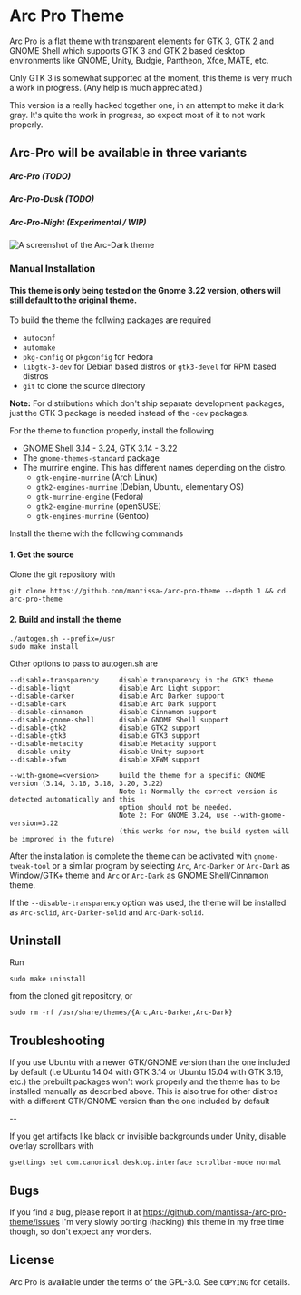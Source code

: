 # Arc Pro Theme

Arc Pro is a flat theme with transparent elements for GTK 3, GTK 2 and GNOME Shell which supports GTK 3 and GTK 2 based desktop environments like GNOME, Unity, Budgie, Pantheon, Xfce, MATE, etc.

Only GTK 3 is somewhat supported at the moment, this theme is very much a work in progress. (Any help is much appreciated.)

This version is a really hacked together one, in an attempt to make it dark gray.
It's quite the work in progress, so expect most of it to not work properly.

## Arc-Pro will be available in three variants 

##### Arc-Pro (TODO)

##### Arc-Pro-Dusk (TODO)

##### Arc-Pro-Night (Experimental / WIP)

![A screenshot of the Arc-Dark theme](https://i.imgur.com/Pf6opUO.png)

### Manual Installation

#### This theme is only being tested on the Gnome 3.22 version, others will still default to the original theme.

To build the theme the follwing packages are required 
* `autoconf`
* `automake`
* `pkg-config` or `pkgconfig` for Fedora
* `libgtk-3-dev` for Debian based distros or `gtk3-devel` for RPM based distros
* `git` to clone the source directory

**Note:** For distributions which don't ship separate development packages, just the GTK 3 package is needed instead of the `-dev` packages.

For the theme to function properly, install the following
* GNOME Shell 3.14 - 3.24, GTK 3.14 - 3.22
* The `gnome-themes-standard` package
* The murrine engine. This has different names depending on the distro.
  * `gtk-engine-murrine` (Arch Linux)
  * `gtk2-engines-murrine` (Debian, Ubuntu, elementary OS)
  * `gtk-murrine-engine` (Fedora)
  * `gtk2-engine-murrine` (openSUSE)
  * `gtk-engines-murrine` (Gentoo)

Install the theme with the following commands

#### 1. Get the source

Clone the git repository with

    git clone https://github.com/mantissa-/arc-pro-theme --depth 1 && cd arc-pro-theme

#### 2. Build and install the theme

    ./autogen.sh --prefix=/usr
    sudo make install

Other options to pass to autogen.sh are

    --disable-transparency     disable transparency in the GTK3 theme
    --disable-light            disable Arc Light support
    --disable-darker           disable Arc Darker support
    --disable-dark             disable Arc Dark support
    --disable-cinnamon         disable Cinnamon support
    --disable-gnome-shell      disable GNOME Shell support
    --disable-gtk2             disable GTK2 support
    --disable-gtk3             disable GTK3 support
    --disable-metacity         disable Metacity support
    --disable-unity            disable Unity support
    --disable-xfwm             disable XFWM support

    --with-gnome=<version>     build the theme for a specific GNOME version (3.14, 3.16, 3.18, 3.20, 3.22)
                               Note 1: Normally the correct version is detected automatically and this
                               option should not be needed.
                               Note 2: For GNOME 3.24, use --with-gnome-version=3.22
                               (this works for now, the build system will be improved in the future)

After the installation is complete the theme can be activated with `gnome-tweak-tool` or a similar program by selecting `Arc`, `Arc-Darker` or `Arc-Dark` as Window/GTK+ theme and `Arc` or `Arc-Dark` as GNOME Shell/Cinnamon theme.

If the `--disable-transparency` option was used, the theme will be installed as `Arc-solid`, `Arc-Darker-solid` and `Arc-Dark-solid`.

## Uninstall

Run

    sudo make uninstall

from the cloned git repository, or

    sudo rm -rf /usr/share/themes/{Arc,Arc-Darker,Arc-Dark}


## Troubleshooting

If you use Ubuntu with a newer GTK/GNOME version than the one included by default (i.e Ubuntu 14.04 with GTK 3.14 or Ubuntu 15.04 with GTK 3.16, etc.) the prebuilt packages won't work properly and the theme has to be installed manually as described above.
This is also true for other distros with a different GTK/GNOME version than the one included by default

--

If you get artifacts like black or invisible backgrounds under Unity, disable overlay scrollbars with

    gsettings set com.canonical.desktop.interface scrollbar-mode normal


## Bugs
If you find a bug, please report it at https://github.com/mantissa-/arc-pro-theme/issues
I'm very slowly porting (hacking) this theme in my free time though, so don't expect any wonders.

## License
Arc Pro is available under the terms of the GPL-3.0. See `COPYING` for details.

